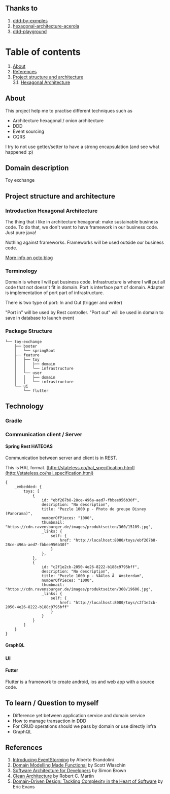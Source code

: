 ## Thanks to

1. [ddd-by-exmples](https://github.com/ddd-by-examples/library/)
2. [hexagonal-architecture-acerola](https://github.com/ivanpaulovich/hexagonal-architecture-acerola)
3. [ddd-playground](https://github.com/jorge07/ddd-playground/)

# Table of contents

1. [About](#about)
2. [References](#references)
3. [Project structure and architecture](#project-structure-and-architecture)  
   3.1. [Hexagonal Architecture](#hexagonal-architecture)

## About

This project help me to practise different techniques such as
- Architecture hexagonal / onion architecture
- DDD
- Event sourcing
- CQRS

I try to not use getter/setter to have a strong encapsulation (and see what happened :p)

## Domain description

Toy exchange

## Project structure and architecture
### Introduction Hexagonal Architecture
The thing that i like in architecture hexagonal: make sustainable business code.
To do that, we don't want to have framework in our business code.
Just pure java!

Nothing against frameworks. Frameworks will be used outside our business code.

[More info on octo blog](https://blog.octo.com/en/hexagonal-architecture-three-principles-and-an-implementation-example/)

### Terminology
Domain is where I will put business code.
Infrastructure is where I will put all code that not doesn't fit in domain.
Port is interface part of domain.
Adapter is implementation of port part of infrastructure.

There is two type of port: In and Out (trigger and writer)

"Port in" will be used by Rest controller.
"Port out" will be used in domain to save in database to launch event

### Package Structure

```
└── toy-exchange
    ├── booter
    │   └── springBoot
    ├── feature
    │   ├── toy
    │   │   ├── domain
    │   │   └── infrastructure
    │   └── user
    │   │   ├── domain
    │   │   └── infrastructure
    └── ui
        └── flutter
```

## Technology
### Gradle

### Communication client / Server
#### Spring Rest HATEOAS
Communication between server and client is in REST.

This is HAL format. [http://stateless.co/hal_specification.html](http://stateless.co/hal_specification.html)
```
{
    _embedded: {
        toys: [
            {
                id: "ebf267b8-28ce-496a-aed7-fbbee956b30f",
                description: "No description",
                title: "Puzzle 1000 p - Photo de groupe Disney (Panorama)",
                numberOfPieces: "1000",
                thumbnail: "https://cdn.ravensburger.de/images/produktseiten/360/15109.jpg",
                _links: {
                    self: {
                        href: "http://localhost:8080/toys/ebf267b8-28ce-496a-aed7-fbbee956b30f"
                    }
                },
            },
            {
                id: "c2f1e2cb-2050-4e26-8222-b188c9795bff",
                description: "No description",
                title: "Puzzle 1000 p - VÃ©los Ã  Amsterdam",
                numberOfPieces: "1000",
                thumbnail: "https://cdn.ravensburger.de/images/produktseiten/360/19606.jpg",
                _links: {
                    self: {
                        href: "http://localhost:8080/toys/c2f1e2cb-2050-4e26-8222-b188c9795bff"
                    }
                }
            }
        ]
    }
}
```
#### GraphQL

### UI
#### Futter

Flutter is a framework to create android, ios and web app
with a source code.

## To learn / Question to myself

- Difference yet between application service and domain service
- How to manage transaction in DDD
- For CRUD operations should we pass by domain or use directly infra
- GraphQL

## References

1. [Introducing EventStorming](https://leanpub.com/introducing_eventstorming) by Alberto Brandolini
2. [Domain Modelling Made Functional](https://pragprog.com/book/swdddf/domain-modeling-made-functional) by Scott Wlaschin
3. [Software Architecture for Developers](https://softwarearchitecturefordevelopers.com) by Simon Brown
4. [Clean Architecture](https://www.amazon.com/Clean-Architecture-Craftsmans-Software-Structure/dp/0134494164) by Robert C. Martin
5. [Domain-Driven Design: Tackling Complexity in the Heart of Software](https://www.amazon.com/Domain-Driven-Design-Tackling-Complexity-Software/dp/0321125215) by Eric Evans
